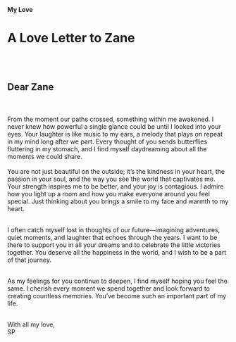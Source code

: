 <Html>
 <head>
<titel><b>My Love</b></titel>
  
 </head>
 
 
 
<h1> A Love Letter to Zane</h1>
<br></br>
<h2>Dear Zane</h2>
<br></br>
<p1>From the moment our paths crossed, something within me awakened. I never knew how powerful a single glance could be until I looked into your eyes. Your laughter is like music to my ears, a melody that plays on repeat in my mind long after we part. Every thought of you sends butterflies fluttering in my stomach, and I find myself daydreaming about all the moments we could share.</p1>
<br></br>
<p1>You are not just beautiful on the outside; it’s the kindness in your heart, the passion in your soul, and the way you see the world that captivates me. Your strength inspires me to be better, and your joy is contagious. I admire how you light up a room and how you make everyone around you feel special. Just thinking about you brings a smile to my face and warmth to my heart.</p1>
<br></br>

<p1>I often catch myself lost in thoughts of our future—imagining adventures, quiet moments, and laughter that echoes through the years. I want to be there to support you in all your dreams and to celebrate the little victories together. You deserve all the happiness in the world, and I wish to be a part of that journey.</p1>
<br></br>

<p1>As my feelings for you continue to deepen, I find myself hoping you feel the same. I cherish every moment we spend together and look forward to creating countless memories. You’ve become such an important part of my life.</p1>
<br></br>

With all my love,  
SP
</html>
